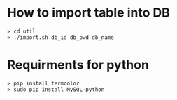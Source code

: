 # How to import table into DB

	> cd util
	> ./import.sh db_id db_pwd db_name

# Requirments for python

	> pip install termcolor
	> sudo pip install MySQL-python
